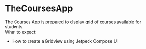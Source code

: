 # TheCoursesApp
The Courses App is prepared to display grid of courses available for students.<br />
What to expect:
* How to create a Gridview using Jetpeck Compose UI
